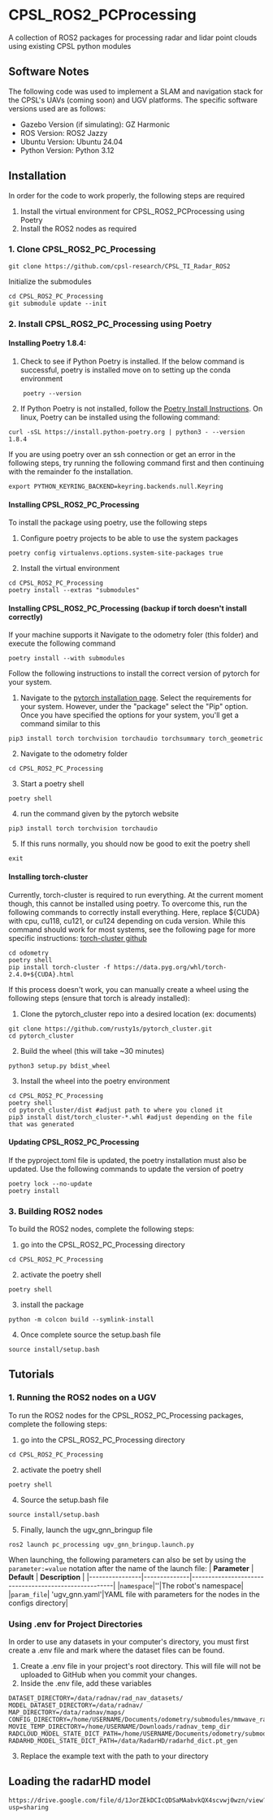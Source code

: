 # CPSL_ROS2_PCProcessing
A collection of ROS2 packages for processing radar and lidar point clouds using existing CPSL python modules

## Software Notes

The following code was used to implement a SLAM and navigation stack for the CPSL's UAVs (coming soon) and UGV platforms. The specific software versions used are as follows:

- Gazebo Version (if simulating): GZ Harmonic
- ROS Version: ROS2 Jazzy
- Ubuntu Version: Ubuntu 24.04
- Python Version: Python 3.12

## Installation
In order for the code to work properly, the following steps are required
1. Install the virtual environment for CPSL_ROS2_PCProcessing using Poetry
2. Install the ROS2 nodes as required



### 1. Clone CPSL_ROS2_PC_Processing
```
git clone https://github.com/cpsl-research/CPSL_TI_Radar_ROS2
```
Initialize the submodules
```
cd CPSL_ROS2_PC_Processing
git submodule update --init
```
### 2. Install CPSL_ROS2_PC_Processing using Poetry

#### Installing Poetry 1.8.4:
 
1. Check to see if Python Poetry is installed. If the below command is successful, poetry is installed move on to setting up the conda environment

```
    poetry --version
```
2. If Python Poetry is not installed, follow the [Poetry Install Instructions](https://python-poetry.org/docs/#installing-with-the-official-installer). On linux, Poetry can be installed using the following command:
```
curl -sSL https://install.python-poetry.org | python3 - --version 1.8.4
```

If you are using poetry over an ssh connection or get an error in the following steps, try running the following command first and then continuing with the remainder fo the installation.
```
export PYTHON_KEYRING_BACKEND=keyring.backends.null.Keyring
```
#### Installing CPSL_ROS2_PC_Processing

To install the package using poetry, use the following steps
1. Configure poetry projects to be able to use the system packages
```
poetry config virtualenvs.options.system-site-packages true
```

2. Install the virtual environment
```
cd CPSL_ROS2_PC_Processing
poetry install --extras "submodules"
```


#### Installing CPSL_ROS2_PC_Processing (backup if torch doesn't install correctly)
If your machine supports it Navigate to the odometry foler (this folder) and execute the following command

```
poetry install --with submodules
```

Follow the following instructions to install the correct version of pytorch for your system.

1. Navigate to the [pytorch installation page](https://pytorch.org/get-started/locally/). Select the requirements for your system. However, under the "package" select the "Pip" option. Once you have specified the options for your system, you'll get a command similar to this
```
pip3 install torch torchvision torchaudio torchsummary torch_geometric
```
2. Navigate to the odometry folder
```
cd CPSL_ROS2_PC_Processing
```
3. Start a poetry shell
```
poetry shell
```
4. run the command given by the pytorch website
```
pip3 install torch torchvision torchaudio
```
5. If this runs normally, you should now be good to exit the poetry shell
```
exit
```

#### Installing torch-cluster
Currently, torch-cluster is required to run everything. At the current moment though, this cannot be installed using poetry. To overcome this, run the following commands to correctly install everything. Here, replace ${CUDA} with cpu, cu118, cu121, or cu124 depending on cuda version. While this command should work for most systems, see the following page for more specific instructions: [torch-cluster github](https://github.com/rusty1s/pytorch_cluster) 
```
cd odometry
poetry shell
pip install torch-cluster -f https://data.pyg.org/whl/torch-2.4.0+${CUDA}.html
```

If this process doesn't work, you can manually create a wheel using the following steps (ensure that torch is already installed):
1. Clone the pytorch_cluster repo into a desired location (ex: documents)
```
git clone https://github.com/rusty1s/pytorch_cluster.git
cd pytorch_cluster
```

2. Build the wheel (this will take ~30 minutes)
```
python3 setup.py bdist_wheel
```

3. Install the wheel into the poetry environment
```
cd CPSL_ROS2_PC_Processing
poetry shell
cd pytorch_cluster/dist #adjust path to where you cloned it
pip3 install dist/torch_cluster-*.whl #adjust depending on the file that was generated
```

#### Updating CPSL_ROS2_PC_Processing
If the pyproject.toml file is updated, the poetry installation must also be updated. Use the following commands to update the version of poetry
```
poetry lock --no-update
poetry install
```

### 3. Building ROS2 nodes
To build the ROS2 nodes, complete the following steps:
1. go into the CPSL_ROS2_PC_Processing directory
```
cd CPSL_ROS2_PC_Processing
```
2. activate the poetry shell
```
poetry shell
```
3. install the package
```
python -m colcon build --symlink-install
```
4. Once complete source the setup.bash file
```
source install/setup.bash
```

## Tutorials

### 1. Running the ROS2 nodes on a UGV
To run the ROS2 nodes for the CPSL_ROS2_PC_Processing packages, complete the following steps:
1. go into the CPSL_ROS2_PC_Processing directory
```
cd CPSL_ROS2_PC_Processing
```
2. activate the poetry shell
```
poetry shell
```
4. Source the setup.bash file
```
source install/setup.bash
```
5. Finally, launch the ugv_gnn_bringup file
```
ros2 launch pc_processing ugv_gnn_bringup.launch.py
```

When launching, the following parameters can also be set by using the `parameter:=value` notation after the name of the launch file:
| **Parameter** | **Default** | **Description** |
|----------------|--------------|------------------------------------------------------|
|`namespace`|''|The robot's namespace|
|`param_file`| 'ugv_gnn.yaml'|YAML file with parameters for the nodes in the configs directory|


### Using .env for Project Directories

In order to use any datasets in your computer's directory, you must first create a .env file and mark where the dataset files can be found.

1. Create a .env file in your project's root directory. This will file will not be uploaded to GitHub when you commit your changes.
2. Inside the .env file, add these variables
```
DATASET_DIRECTORY=/data/radnav/rad_nav_datasets/
MODEL_DATASET_DIRECTORY=/data/radnav/
MAP_DIRECTORY=/data/radnav/maps/
CONFIG_DIRECTORY=/home/USERNAME/Documents/odometry/submodules/mmwave_radar_processing/configs/
MOVIE_TEMP_DIRECTORY=/home/USERNAME/Downloads/radnav_temp_dir
RADCLOUD_MODEL_STATE_DICT_PATH=/home/USERNAME/Documents/odometry/submodules/radcloud/working_dir/RadCloud_40_chirps_10e.pth
RADARHD_MODEL_STATE_DICT_PATH=/data/RadarHD/radarhd_dict.pt_gen
```
3. Replace the example text with the path to your directory

## Loading the radarHD model

```
https://drive.google.com/file/d/1JorZEkDCIcQDSaMAabvkQX4scvwj0wzn/view?usp=sharing
```